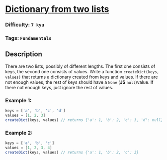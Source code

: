# [Dictionary from two lists](https://www.codewars.com/kata/5533c2a50c4fea6832000101)

### Difficulty: `7 kyu`

### Tags: `Fundamentals`

## Description

There are two lists, possibly of different lengths. The first one consists of keys, the second one consists of values. Write a function `createDict(keys, values)` that returns a dictionary created from keys and values. If there are not enough values, the rest of keys should have a `None` (**JS** `null`)value. If there not enough keys, just ignore the rest of values.

### Example 1:

```js
keys = ['a', 'b', 'c', 'd']
values = [1, 2, 3]
createDict(keys, values) // returns {'a': 1, 'b': 2, 'c': 3, 'd': null}
```

### Example 2:

```js
keys = ['a', 'b', 'c']
values = [1, 2, 3, 4]
createDict(keys, values) // returns {'a': 1, 'b': 2, 'c': 3}
```